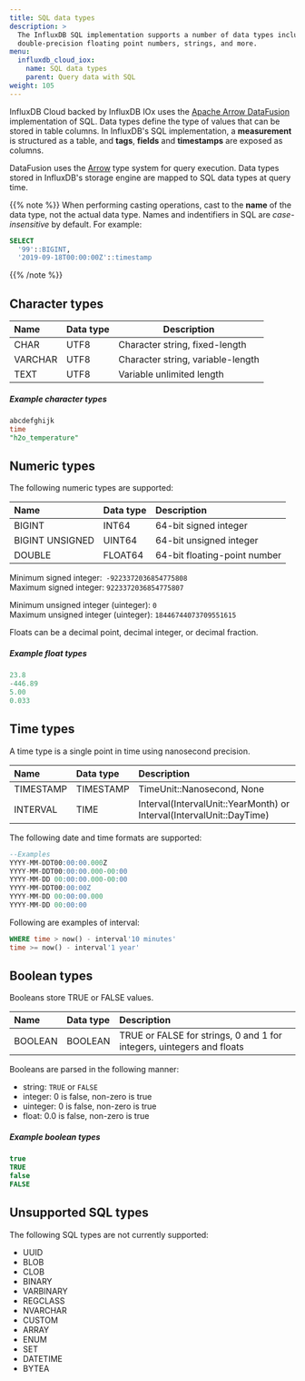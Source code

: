```yaml
---
title: SQL data types
description: >
  The InfluxDB SQL implementation supports a number of data types including 64-bit integers,
  double-precision floating point numbers, strings, and more.
menu:
  influxdb_cloud_iox:
    name: SQL data types
    parent: Query data with SQL
weight: 105
---
```


InfluxDB Cloud backed by InfluxDB IOx uses the [Apache Arrow DataFusion](https://arrow.apache.org/datafusion/) implementation of SQL.
Data types define the type of values that can be stored in table columns.
In InfluxDB's SQL implementation, a **measurement** is structured as a table,
and  **tags**, **fields** and **timestamps** are exposed as columns.

DataFusion uses the [Arrow](https://arrow.apache.org/) type system for query execution.
Data types stored in InfluxDB's storage engine are mapped to SQL data types at query time. 

{{% note %}}
When performing casting operations, cast to the **name** of the data type, not the actual data type. 
Names and indentifiers in SQL are _case-insensitive_ by default. For example:

```sql
SELECT
  '99'::BIGINT, 
  '2019-09-18T00:00:00Z'::timestamp
```
{{% /note %}}

## Character types

| Name    | Data type | Description                       |
| :------ | :-------- | --------------------------------- |
| CHAR    | UTF8      | Character string, fixed-length    |
| VARCHAR | UTF8      | Character string, variable-length |
| TEXT    | UTF8      | Variable unlimited length         |

##### Example character types

```sql
abcdefghijk
time
"h2o_temperature"
```

## Numeric types

The following numeric types are supported:

| Name            | Data type | Description                  |
| :-------------- | :-------- | :--------------------------- |
| BIGINT          | INT64     | 64-bit signed integer        |
| BIGINT UNSIGNED | UINT64    | 64-bit unsigned integer      |
| DOUBLE          | FLOAT64   | 64-bit floating-point number |


Minimum signed integer:` -9223372036854775808`  
Maximum signed integer: `9223372036854775807`

Minimum unsigned integer (uinteger): `0`  
Maximum unsigned integer (uinteger): `18446744073709551615`  

Floats can be a decimal point, decimal integer, or decimal fraction.

##### Example float types

```sql
23.8
-446.89
5.00
0.033
```

## Time types

A time type is a single point in time using nanosecond precision.  

| Name      | Data type | Description                                                          |
| :-------- | :-------- | :------------------------------------------------------------------- |
| TIMESTAMP | TIMESTAMP | TimeUnit::Nanosecond, None                                           |
| INTERVAL  | TIME      | Interval(IntervalUnit::YearMonth) or Interval(IntervalUnit::DayTime) |

The following date and time formats are supported:

```sql
--Examples
YYYY-MM-DDT00:00:00.000Z 
YYYY-MM-DDT00:00:00.000-00:00 
YYYY-MM-DD 00:00:00.000-00:00 
YYYY-MM-DDT00:00:00Z
YYYY-MM-DD 00:00:00.000
YYYY-MM-DD 00:00:00
```

Following are examples of interval:

```sql
WHERE time > now() - interval'10 minutes' 
time >= now() - interval'1 year'
```

## Boolean types

Booleans store TRUE or FALSE values. 

| Name    | Data type | Description                                                           |
| :------ | :-------- | :-------------------------------------------------------------------- |
| BOOLEAN | BOOLEAN   | TRUE or FALSE for strings, 0 and 1 for integers, uintegers and floats |

Booleans are parsed in the following manner:

- string: `TRUE` or `FALSE`
- integer: 0 is false, non-zero is true
- uinteger: 0 is false, non-zero is true
- float: 0.0 is false, non-zero is true

##### Example boolean types

```sql
true
TRUE
false
FALSE
```

## Unsupported SQL types

The following SQL types are not currently supported:

- UUID
- BLOB
- CLOB
- BINARY
- VARBINARY
- REGCLASS
- NVARCHAR
- CUSTOM
- ARRAY
- ENUM
- SET
- DATETIME
- BYTEA
